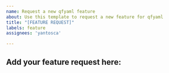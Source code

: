 ```yaml
---
name: Request a new qfyaml feature
about: Use this template to request a new feature for qfyaml
title: "[FEATURE REQUEST]"
labels: feature
assignees: 'yantosca'

---
```


## Add your feature request here:
